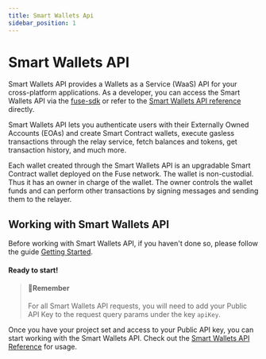 ```yaml
---
title: Smart Wallets Api
sidebar_position: 1
---
```

# Smart Wallets API

Smart Wallets API provides a Wallets as a Service (WaaS) API for your cross-platform applications. As a developer, you can access the Smart Wallets API via the [fuse-sdk](../fuse-sdk/ "mention") or refer to the [Smart Wallets API reference](../../smart-wallet-api/smart-wallets.tag.mdx) directly.&#x20;

Smart Wallets API lets you authenticate users with their Externally Owned Accounts (EOAs) and create Smart Contract wallets, execute gasless transactions through the relay service, fetch balances and tokens, get transaction history, and much more.

Each wallet created through the Smart Wallets API is an upgradable Smart Contract wallet deployed on the Fuse network. The wallet is non-custodial. Thus it has an owner in charge of the wallet. The owner controls the wallet funds and can perform other transactions by signing messages and sending them to the relayer.

## Working with Smart Wallets API

Before working with Smart Wallets API, if you haven't done so, please follow the guide [Getting Started](../fuse-sdk/getting-started.md).

#### Ready to start!

> #### 📘Remember
>
> For all Smart Wallets API requests, you will need to add your Public API Key to the request query params under the key `apiKey`.

Once you have your project set and access to your Public API key, you can start working with the Smart Wallets API. Check out the [Smart Wallets API Reference](../../smart-wallet-api/smart-wallets.tag.mdx) for usage.
